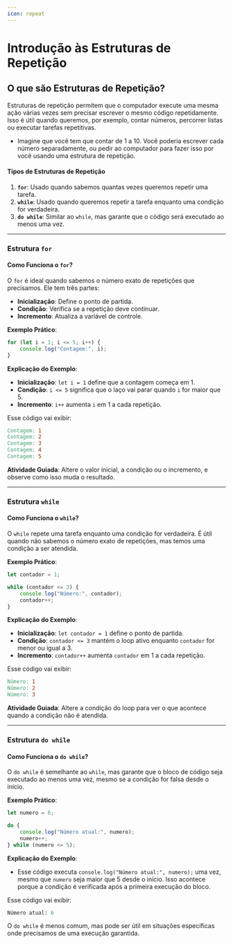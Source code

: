 ```yaml
---
icon: repeat
---
```


# Introdução às Estruturas de Repetição

## **O que são Estruturas de Repetição?**

Estruturas de repetição permitem que o computador execute uma mesma ação várias vezes sem precisar escrever o mesmo código repetidamente. Isso é útil quando queremos, por exemplo, contar números, percorrer listas ou executar tarefas repetitivas.

* &#x20;Imagine que você tem que contar de 1 a 10. Você poderia escrever cada número separadamente, ou pedir ao computador para fazer isso por você usando uma estrutura de repetição.

#### **Tipos de Estruturas de Repetição**

1. **`for`**: Usado quando sabemos quantas vezes queremos repetir uma tarefa.
2. **`while`**: Usado quando queremos repetir a tarefa enquanto uma condição for verdadeira.
3. **`do while`**: Similar ao `while`, mas garante que o código será executado ao menos uma vez.

***

### **Estrutura `for`**&#x20;

#### **Como Funciona o `for`?**

O `for` é ideal quando sabemos o número exato de repetições que precisamos. Ele tem três partes:

* **Inicialização**: Define o ponto de partida.
* **Condição**: Verifica se a repetição deve continuar.
* **Incremento**: Atualiza a variável de controle.

**Exemplo Prático**:

```javascript
for (let i = 1; i <= 5; i++) {
    console.log("Contagem:", i);
}
```

**Explicação do Exemplo**:

* **Inicialização**: `let i = 1` define que a contagem começa em 1.
* **Condição**: `i <= 5` significa que o laço vai parar quando `i` for maior que 5.
* **Incremento**: `i++` aumenta `i` em 1 a cada repetição.

Esse código vai exibir:

```makefile
Contagem: 1
Contagem: 2
Contagem: 3
Contagem: 4
Contagem: 5
```

**Atividade Guiada**: Altere o valor inicial, a condição ou o incremento, e observe como isso muda o resultado.

***

### **Estrutura `while`**&#x20;

#### **Como Funciona o `while`?**

O `while` repete uma tarefa enquanto uma condição for verdadeira. É útil quando não sabemos o número exato de repetições, mas temos uma condição a ser atendida.

**Exemplo Prático**:

```javascript
let contador = 1;

while (contador <= 3) {
    console.log("Número:", contador);
    contador++;
}
```

**Explicação do Exemplo**:

* **Inicialização**: `let contador = 1` define o ponto de partida.
* **Condição**: `contador <= 3` mantém o loop ativo enquanto `contador` for menor ou igual a 3.
* **Incremento**: `contador++` aumenta `contador` em 1 a cada repetição.

Esse código vai exibir:

```makefile
Número: 1
Número: 2
Número: 3
```

**Atividade Guiada**: Altere a condição do loop para ver o que acontece quando a condição não é atendida.

***

### **Estrutura `do while`**&#x20;

#### **Como Funciona o `do while`?**

O `do while` é semelhante ao `while`, mas garante que o bloco de código seja executado ao menos uma vez, mesmo se a condição for falsa desde o início.

**Exemplo Prático**:

```javascript
let numero = 6;

do {
    console.log("Número atual:", numero);
    numero++;
} while (numero <= 5);
```

**Explicação do Exemplo**:

* Esse código executa `console.log("Número atual:", numero);` uma vez, mesmo que `numero` seja maior que 5 desde o início. Isso acontece porque a condição é verificada após a primeira execução do bloco.

Esse código vai exibir:

```mathematica
Número atual: 6
```

O `do while` é menos comum, mas pode ser útil em situações específicas onde precisamos de uma execução garantida.

